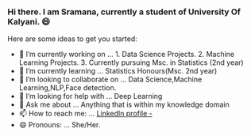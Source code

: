 ### Hi there. I am Sramana, currently a student of University Of Kalyani. :smile:

Here are some ideas to get you started:

- 🔭 I’m currently working on ... 1. Data Science Projects.
                                   2. Machine Learning Projects. 
                                   3. Currently pursuing Msc. in Statistics (2nd year)
- 🌱 I’m currently learning ... Statistics Honours(Msc. 2nd year)
- 👯 I’m looking to collaborate on ... Data Science,Machine Learning,NLP,Face detection.
- 🤔 I’m looking for help with ... Deep Learning
- 💬 Ask me about ... Anything that is within my knowledge domain
- 📫 How to reach me: ... [LinkedIn profile - ](https://www.linkedin.com/in/sramana-routh-2456181b6)
- 😄 Pronouns: ... She/Her.
